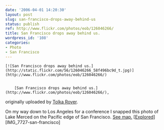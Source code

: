 ```yaml
---
date: '2006-04-01 14:20:30'
layout: post
slug: san-francisco-drops-away-behind-us
status: publish
ref: http://www.flickr.com/photos/eob/126046266/
title: San Francisco drops away behind us.
wordpress_id: '108'
categories:
- Photo
- San Francisco
---
```



	[![San Francisco drops away behind us.](http://static.flickr.com/56/126046266_58f496bc9d_t.jpg)](http://www.flickr.com/photos/eob/126046266/)


		[San Francisco drops away behind us.](http://www.flickr.com/photos/eob/126046266/),
originally uploaded by [Tolka Rover](http://www.flickr.com/people/eob/).



On my way down to Los Angeles for a conference I snapped this photo of Lake Merced on the Pacific edge of San Francisco. [See map.](http://maps.google.com/maps?q=San+Francisco,+CA&t=h&ll=37.719812,-122.493954&spn=0.0277,0.086517)  [[Explored](http://flagrantdisregard.com/flickr/scout.php?username=Tolka+Rover&sort=position&year=0)] [IMG_7727-san-francisco]


